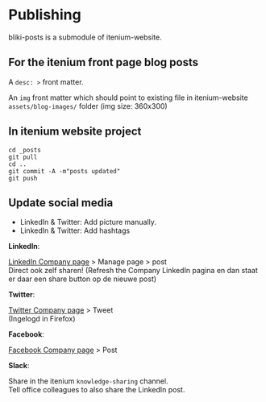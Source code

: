 Publishing
==========

bliki-posts is a submodule of itenium-website.

## For the itenium front page blog posts

A `desc: >` front matter.

An `img` front matter which should point to existing file in itenium-website `assets/blog-images/` folder
(img size: 360x300)


## In itenium website project

```
cd _posts
git pull
cd ..
git commit -A -m"posts updated"
git push
```


## Update social media

- LinkedIn & Twitter: Add picture manually.
- LinkedIn & Twitter: Add hashtags

**LinkedIn**:  

[LinkedIn Company page][linkedin] > Manage page > post  
Direct ook zelf sharen! (Refresh the Company LinkedIn pagina en dan staat er daar een share button op de nieuwe post)

**Twitter**:  

[Twitter Company page][twitter] > Tweet  
(Ingelogd in Firefox)

**Facebook**:  

[Facebook Company page][facebook] > Post

**Slack**:  

Share in the itenium `knowledge-sharing` channel.  
Tell office colleagues to also share the LinkedIn post.  


[linkedin]: https://www.linkedin.com/company/18213386/admin/
[linkedin-old]: https://www.linkedin.com/company/itenium
[facebook]: https://www.facebook.com/itenium.be
[twitter]: https://twitter.com/itenium_be
